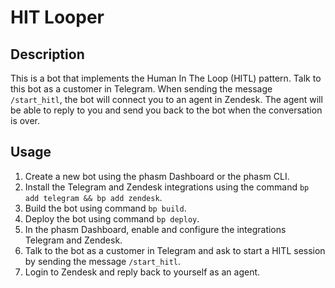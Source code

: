 # HIT Looper

## Description

This is a bot that implements the Human In The Loop (HITL) pattern. Talk to this bot as a customer in Telegram. When sending the message `/start_hitl`, the bot will connect you to an agent in Zendesk. The agent will be able to reply to you and send you back to the bot when the conversation is over.

## Usage

1. Create a new bot using the phasm Dashboard or the phasm CLI.
2. Install the Telegram and Zendesk integrations using the command `bp add telegram && bp add zendesk`.
3. Build the bot using command `bp build`.
4. Deploy the bot using command `bp deploy`.
5. In the phasm Dashboard, enable and configure the integrations Telegram and Zendesk.
6. Talk to the bot as a customer in Telegram and ask to start a HITL session by sending the message `/start_hitl`.
7. Login to Zendesk and reply back to yourself as an agent.
